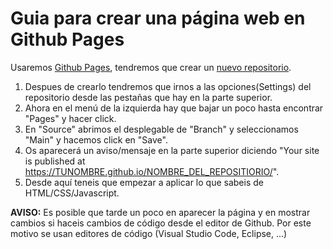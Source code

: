 # Guia para crear una página web en Github Pages
Usaremos [Github Pages](https://pages.github.com), tendremos que crear un [nuevo repositorio](https://github.com/new).

1. Despues de crearlo tendremos que irnos a las opciones(Settings) del repositorio desde las pestañas que hay en la parte superior.
2. Ahora en el menú de la izquierda hay que bajar un poco hasta encontrar "Pages" y hacer click.
3. En "Source" abrimos el desplegable de "Branch" y seleccionamos "Main" y hacemos click en "Save".
4. Os aparecerá un aviso/mensaje en la parte superior diciendo "Your site is published at https://TUNOMBRE.github.io/NOMBRE_DEL_REPOSITIORIO/".
5. Desde aquí teneis que empezar a aplicar lo que sabeis de HTML/CSS/Javascript.

**AVISO:** Es posible que tarde un poco en aparecer la página y en mostrar cambios si haceis cambios de código desde el editor de Github. Por este motivo se usan editores de código (Visual Studio Code, Eclipse, ...)

